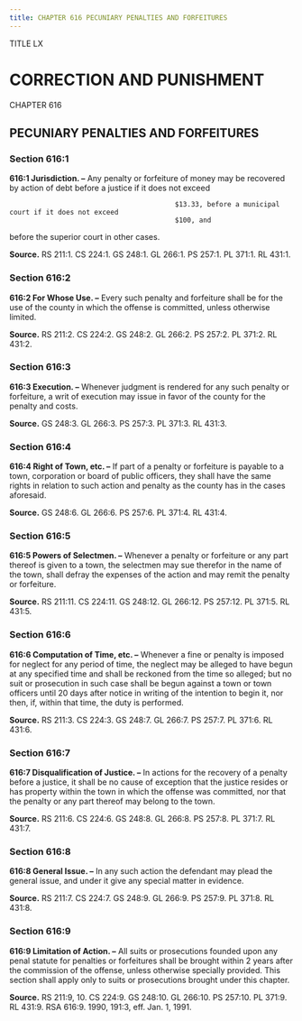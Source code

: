 ```yaml
---
title: CHAPTER 616 PECUNIARY PENALTIES AND FORFEITURES
---
```


TITLE LX
                                             
CORRECTION AND PUNISHMENT
=========================

CHAPTER 616
                                             
PECUNIARY PENALTIES AND FORFEITURES
-----------------------------------

### Section 616:1

 **616:1 Jurisdiction. –** Any penalty or forfeiture of money may be
recovered by action of debt before a justice if it does not exceed

                                             $13.33, before a municipal court if it does not exceed 
                                             $100, and
before the superior court in other cases.

**Source.** RS 211:1. CS 224:1. GS 248:1. GL 266:1. PS 257:1. PL 371:1.
RL 431:1.

### Section 616:2

 **616:2 For Whose Use. –** Every such penalty and forfeiture shall
be for the use of the county in which the offense is committed, unless
otherwise limited.

**Source.** RS 211:2. CS 224:2. GS 248:2. GL 266:2. PS 257:2. PL 371:2.
RL 431:2.

### Section 616:3

 **616:3 Execution. –** Whenever judgment is rendered for any such
penalty or forfeiture, a writ of execution may issue in favor of the
county for the penalty and costs.

**Source.** GS 248:3. GL 266:3. PS 257:3. PL 371:3. RL 431:3.

### Section 616:4

 **616:4 Right of Town, etc. –** If part of a penalty or forfeiture
is payable to a town, corporation or board of public officers, they
shall have the same rights in relation to such action and penalty as the
county has in the cases aforesaid.

**Source.** GS 248:6. GL 266:6. PS 257:6. PL 371:4. RL 431:4.

### Section 616:5

 **616:5 Powers of Selectmen. –** Whenever a penalty or forfeiture or
any part thereof is given to a town, the selectmen may sue therefor in
the name of the town, shall defray the expenses of the action and may
remit the penalty or forfeiture.

**Source.** RS 211:11. CS 224:11. GS 248:12. GL 266:12. PS 257:12. PL
371:5. RL 431:5.

### Section 616:6

 **616:6 Computation of Time, etc. –** Whenever a fine or penalty is
imposed for neglect for any period of time, the neglect may be alleged
to have begun at any specified time and shall be reckoned from the time
so alleged; but no suit or prosecution in such case shall be begun
against a town or town officers until 20 days after notice in writing of
the intention to begin it, nor then, if, within that time, the duty is
performed.

**Source.** RS 211:3. CS 224:3. GS 248:7. GL 266:7. PS 257:7. PL 371:6.
RL 431:6.

### Section 616:7

 **616:7 Disqualification of Justice. –** In actions for the recovery
of a penalty before a justice, it shall be no cause of exception that
the justice resides or has property within the town in which the offense
was committed, nor that the penalty or any part thereof may belong to
the town.

**Source.** RS 211:6. CS 224:6. GS 248:8. GL 266:8. PS 257:8. PL 371:7.
RL 431:7.

### Section 616:8

 **616:8 General Issue. –** In any such action the defendant may
plead the general issue, and under it give any special matter in
evidence.

**Source.** RS 211:7. CS 224:7. GS 248:9. GL 266:9. PS 257:9. PL 371:8.
RL 431:8.

### Section 616:9

 **616:9 Limitation of Action. –** All suits or prosecutions founded
upon any penal statute for penalties or forfeitures shall be brought
within 2 years after the commission of the offense, unless otherwise
specially provided. This section shall apply only to suits or
prosecutions brought under this chapter.

**Source.** RS 211:9, 10. CS 224:9. GS 248:10. GL 266:10. PS 257:10. PL
371:9. RL 431:9. RSA 616:9. 1990, 191:3, eff. Jan. 1, 1991.
